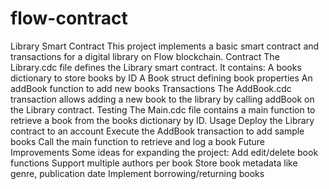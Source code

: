 # flow-contract
Library Smart Contract
This project implements a basic smart contract and transactions for a digital library on Flow blockchain.
Contract
The Library.cdc file defines the Library smart contract. It contains:
A books dictionary to store books by ID
A Book struct defining book properties
An addBook function to add new books
Transactions
The AddBook.cdc transaction allows adding a new book to the library by calling addBook on the Library contract.
Testing
The Main.cdc file contains a main function to retrieve a book from the books dictionary by ID.
Usage
Deploy the Library contract to an account
Execute the AddBook transaction to add sample books
Call the main function to retrieve and log a book
Future Improvements
Some ideas for expanding the project:
Add edit/delete book functions
Support multiple authors per book
Store book metadata like genre, publication date
Implement borrowing/returning books
